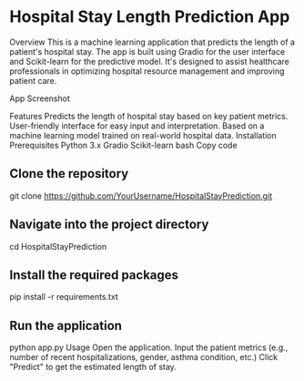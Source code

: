 # Hospital Stay Length Prediction App 
Overview
This is a machine learning application that predicts the length of a patient's hospital stay. The app is built using Gradio for the user interface and Scikit-learn for the predictive model. It's designed to assist healthcare professionals in optimizing hospital resource management and improving patient care.

App Screenshot



Features
Predicts the length of hospital stay based on key patient metrics.
User-friendly interface for easy input and interpretation.
Based on a machine learning model trained on real-world hospital data.
Installation
Prerequisites
Python 3.x
Gradio
Scikit-learn
bash
Copy code
## Clone the repository
git clone https://github.com/YourUsername/HospitalStayPrediction.git

## Navigate into the project directory
cd HospitalStayPrediction

## Install the required packages
pip install -r requirements.txt

## Run the application
python app.py
Usage
Open the application.
Input the patient metrics (e.g., number of recent hospitalizations, gender, asthma condition, etc.)
Click "Predict" to get the estimated length of stay.
